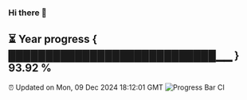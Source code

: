 ### Hi there 👋
⏳ Year progress { ████████████████████████████▁▁ } 93.92 %
---
⏰ Updated on Mon, 09 Dec 2024 18:12:01 GMT
![Progress Bar CI](https://github.com/Moyi321/Moyi321/workflows/Progress%20Bar%20CI/badge.svg)
